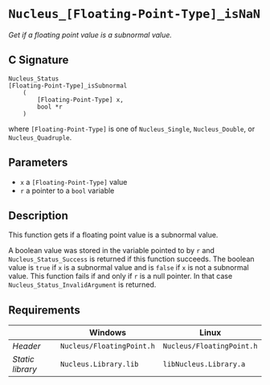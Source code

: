 # `Nucleus_[Floating-Point-Type]_isNaN`
*Get if a floating point value is a subnormal value.*

## C Signature
```
Nucleus_Status
[Floating-Point-Type]_isSubnormal
    (
        [Floating-Point-Type] x,
        bool *r
    )
```
where `[Floating-Point-Type]` is one of `Nucleus_Single`, `Nucleus_Double`, or `Nucleus_Quadruple`.

## Parameters
- `x` a `[Floating-Point-Type]` value
- `r` a pointer to a `bool` variable

## Description
This function gets if a floating point value is a subnormal value.

A boolean value was stored in the variable pointed to by `r` and `Nucleus_Status_Success` is returned
if this function succeeds. 
The boolean value is `true` if `x` is a subnormal value and is `false` if `x` is not a subnormal value.
This function fails if and only if `r` is a null pointer.
In that case `Nucleus_Status_InvalidArgument` is returned.

## Requirements

|                      | Windows                  | Linux                     |
|----------------------|--------------------------|---------------------------|
| *Header*             | `Nucleus/FloatingPoint.h`| `Nucleus/FloatingPoint.h` |
| *Static library*     | `Nucleus.Library.lib`    | `libNucleus.Library.a`    |
